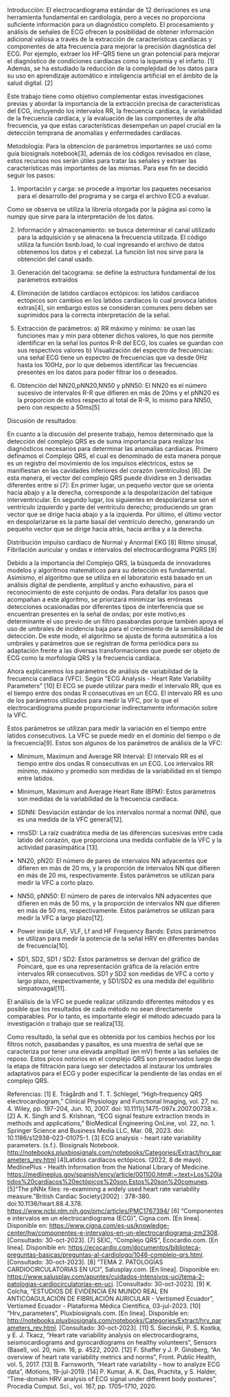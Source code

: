 Introducción:
El electrocardiograma estándar de 12 derivaciones es una herramienta fundamental en cardiología, pero a veces no proporciona suficiente información para un diagnóstico completo. El procesamiento y análisis de señales de ECG ofrecen la posibilidad de obtener información adicional valiosa a través de la extracción de características cardíacas y componentes de alta frecuencia para mejorar la precisión diagnóstica del ECG. Por ejemplo, extraer los HF-QRS tiene un gran potencial para mejorar el diagnóstico de condiciones cardíacas como la isquemia y el infarto. [1] Además, se ha estudiado la reducción de la complejidad de los datos para su uso en aprendizaje automático e inteligencia artificial en el ámbito de la salud digital. [2]

Este trabajo tiene como objetivo complementar estas investigaciones previas y abordar la importancia de la extracción precisa de características del ECG, incluyendo los intervalos RR, la frecuencia cardíaca, la variabilidad de la frecuencia cardíaca, y la evaluación de las componentes de alta frecuencia, ya que estas características desempeñan un papel crucial en la detección temprana de anomalías y enfermedades cardíacas.

Metodología:
Para la obtención de parámetros importantes se usó como guía biosignals notebook[3], además de los códigos revisados en clase, estos recursos nos serán útiles para tratar las señales y extraer las características más importantes de las mismas. Para ese fin se decidió seguir los pasos:
1. Importación y carga: se procede a importar los paquetes necesarios para el desarrollo del programa y se carga el archivo ECG a evaluar.

Como se observa se utiliza la librería otorgada por la página así como la numpy que sirve para la interpretación de los datos.

2. Información y almacenamiento: se busca determinar el canal utilizado para la adquisición y se almacena la frecuencia utilizada. El código utiliza la función bsnb.load, lo cual ingresando el archivo de datos obtenemos los datos y el cabezal.
  La función list nos sirve para la obtención del canal usado.

3. Generación del tacograma:  se define la estructura fundamental de los parámetros extraídos
4. Eliminación de latidos cardíacos ectópicos: los latidos cardíacos ectópicos son cambios en los latidos cardíacos lo cual provoca latidos extras[4], sin embargo estos se consideran comunes pero deben ser suprimidos para la correcta interpretación de la señal.

5. Extracción de parámetros:
  a) RR máximo y mínimo: se usan las funciones max y min para obtener dichos valores, lo que nos permite identificar en la señal los puntos R-R del ECG, los cuales se guardan con sus respectivos valores
b) Visualización del espectro de frecuencias: una señal ECG tiene un espectro de frecuencias que va desde 0Hz hasta los 100Hz, por lo que debemos identificar las frecuencias presentes en los datos para poder filtrar los o deseados.

6. Obtención del NN20,pNN20,NN50 y pNN50: El NN20 es el número sucesivo de intervalos R-R que difieren en más de 20ms y el pNN20 es la proporcion de estos respecto al total de R-R, lo mismo para NN50, pero con respecto a 50ms[5]


Discusión de resultados:

En cuanto a la discusión del presente trabajo, hemos determinado que la detección del complejo QRS es de suma importancia para realizar los diagnósticos necesarios para determinar las anomalías cardiacas. Primero definamos el Complejo QRS, el cual es denominado de esta manera porque es un registro del movimiento de los impulsos eléctricos, estos se manifiestan en las cavidades inferiores del corazón (ventrículos) [6]. De esta manera, el vector del complejo QRS puede dividirse en 3 derivadas diferentes entre sí [7]:
En primer lugar, un pequeño vector que se orienta hacia abajo y a la derecha, corresponde a la despolarización del tabique interventricular. En segundo lugar, los siguientes en despolarizarse son el ventrículo izquierdo y parte del ventrículo derecho; produciendo un gran vector que se dirige hacia abajo y a la izquierda. Por último, el último vector en despolarizarse es la parte basal del ventrículo derecho, generando un pequeño vector que se dirige hacia atrás, hacia arriba y a la derecha.

Distribución impulso cardíaco de Normal y Anormal EKG [8]
Ritmo sinusal, Fibrilación auricular y ondas e intervalos del electrocardiograma PQRS [9]

Debido a la importancia del Complejo QRS, la búsqueda de innovadores modelos y algoritmos matemáticos para su detección es fundamental. Asimismo, el algoritmo que se utiliza en el laboratorio está basado en un análisis digital de pendiente, amplitud y ancho exhaustivo, para el reconocimiento de este conjunto de ondas. Para detallar los pasos que acompañan a este algoritmo, se priorizará minimizar las erróneas detecciones ocasionadas por diferentes tipos de interferencia que se encuentran presentes en la señal de ondas; por este motivo,es determinante el uso previo de un filtro pasabandas porque también apoya el uso de umbrales de incidencia baja para el crecimiento de la sensibilidad de detección. De este modo, el algoritmo se ajusta de forma automática a los umbrales y parámetros que se registran de forma periódica para su adaptación frente a las diversas transformaciones que puede ser objeto de ECG como la morfología QRS y la frecuencia cardíaca.

Ahora explicaremos los parámetros de análisis de variabilidad de la frecuencia cardíaca (VFC).
Según “ECG Analysis - Heart Rate Variability Parameters” [10]
El ECG se puede utilizar para medir el intervalo RR, que es el tiempo entre dos ondas R consecutivas en un ECG. El intervalo RR es uno de los parámetros utilizados para medir la VFC, por lo que el electrocardiograma puede proporcionar indirectamente información sobre la VFC.

Estos parámetros se utilizan para medir la variación en el tiempo entre latidos consecutivos. La VFC se puede medir en el dominio del tiempo o de la frecuencia[9]. Estos son algunos de los parámetros de análisis de la VFC:

- Minimum, Maximum and Average RR Interval: El intervalo RR es el tiempo entre dos ondas R consecutivas en un ECG. Los intervalos RR mínimo, máximo y promedio son medidas de la variabilidad en el tiempo entre latidos.

- Minimum, Maximum and Average Heart Rate (BPM): Estos parámetros son medidas de la variabilidad de la frecuencia cardíaca.

- SDNN: Desviación estándar de los intervalos normal a normal (NN), que es una medida de la VFC general[12].

- rmsSD: La raíz cuadrática media de las diferencias sucesivas entre cada latido del corazón, que proporciona una medida confiable de la VFC y la actividad parasimpática [13].

- NN20, pN20: El número de pares de intervalos NN adyacentes que difieren en más de 20 ms, y la proporción de intervalos NN que difieren en más de 20 ms, respectivamente. Estos parámetros se utilizan para medir la VFC a corto plazo.

- NN50, pNN50: El número de pares de intervalos NN adyacentes que difieren en más de 50 ms, y la proporción de intervalos NN que difieren en más de 50 ms, respectivamente. Estos parámetros se utilizan para medir la VFC a largo plazo[12].

- Power inside ULF, VLF, Lf and HF Frequency Bands: Estos parámetros se utilizan para medir la potencia de la señal HRV en diferentes bandas de frecuencia[10].

- SD1, SD2, SD1 / SD2: Estos parámetros se derivan del gráfico de Poincaré, que es una representación gráfica de la relación entre intervalos RR consecutivos. SD1 y SD2 son medidas de VFC a corto y largo plazo, respectivamente, y SD1/SD2 es una medida del equilibrio simpatovagal[11].

El análisis de la VFC se puede realizar utilizando diferentes métodos y es posible que los resultados de cada método no sean directamente comparables. Por lo tanto, es importante elegir el método adecuado para la investigación o trabajo que se realiza[13].

Como resultado, la señal que es obtenida por los cambios hechos por los filtros notch, pasabandas y pasaltos, es una muestra de señal que se caracteriza por tener una elevada amplitud (en mV) frente a las señales de reposo. Estos picos notorios en el complejo QRS son preservados luego de la etapa de filtración para luego ser detectados al instaurar los umbrales adaptativos para el ECG y poder especificar la pendiente de las ondas en el complejo QRS.

Referencias:
[1] E. Trägårdh and T. T. Schlegel, “High‐frequency QRS electrocardiogram,” Clinical Physiology and Functional Imaging, vol. 27, no. 4. Wiley, pp. 197–204, Jun. 10, 2007. doi: 10.1111/j.1475-097x.2007.00738.x. 
[2] A. K. Singh and S. Krishnan, “ECG signal feature extraction trends in methods and applications,” BioMedical Engineering OnLine, vol. 22, no. 1. Springer Science and Business Media LLC, Mar. 08, 2023. doi: 10.1186/s12938-023-01075-1.
[3] ECG analysis - heart rate variability parameters. (s.f.). Biosignals Notebook. http://notebooks.pluxbiosignals.com/notebooks/Categories/Extract/hrv_parameters_rev.html
[4]Latidos cardíacos ectópicos. (2022, 8 de mayo). MedlinePlus - Health Information from the National Library of Medicine. https://medlineplus.gov/spanish/ency/article/001100.htm#:~:text=Los%20latidos%20cardíacos%20ectópicos%20son,Estos%20son%20comunes.
[5]“The pNNx files: re-examining a widely used heart rate variability measure.”British Cardiac Society(2002) : 378-380. doi:10.1136/heart.88.4.378.
https://www.ncbi.nlm.nih.gov/pmc/articles/PMC1767394/
[6] “Componentes e intervalos en un electrocardiograma (ECG)”, Cigna.com. [En línea]. Disponible en: https://www.cigna.com/es-us/knowledge-center/hw/componentes-e-intervalos-en-un-electrocardiograma-zm2308. [Consultado: 30-oct-2023].
[7] SEIC, “Complejo QRS”, Ecocardio.com. [En línea]. Disponible en: https://ecocardio.com/documentos/biblioteca-preguntas-basicas/preguntas-al-cardiologo/1046-complejo-qrs.html. [Consultado: 30-oct-2023].
[8] “TEMA 2. PATOLOGÍAS CARDIOCIRCULATORIAS EN UCI”, Salusplay.com. [En línea]. Disponible en: https://www.salusplay.com/apuntes/cuidados-intensivos-uci/tema-2-patologias-cardiocirculatorias-en-uci. [Consultado: 30-oct-2023].
[9] K. Colcha, “ESTUDIOS DE EVIDENCIA EN MUNDO REAL EN ANTICOAGULACIÓN DE FIBRILACIÓN AURICULAR - Vertismed Ecuador”, Vertismed Ecuador - Plataforma Médica Científica, 03-jul-2023.
[10] “Hrv_parameters”, Pluxbiosignals.com. [En línea]. Disponible en: http://notebooks.pluxbiosignals.com/notebooks/Categories/Extract/hrv_parameters_rev.html. [Consultado: 30-oct-2023].
[11] S. Sieciński, P. S. Kostka, y E. J. Tkacz, “Heart rate variability analysis on electrocardiograms, seismocardiograms and gyrocardiograms on healthy volunteers”, Sensors (Basel), vol. 20, núm. 16, p. 4522, 2020.
[12] F. Shaffer y J. P. Ginsberg, “An overview of heart rate variability metrics and norms”, Front. Public Health, vol. 5, 2017.
[13] B. Farnsworth, “Heart rate variability - how to analyze ECG data”, iMotions, 19-jul-2019.
[14] P. Kumar, A. K. Das, Prachita, y S. Halder, “Time-domain HRV analysis of ECG signal under different body postures”, Procedia Comput. Sci., vol. 167, pp. 1705–1710, 2020.



